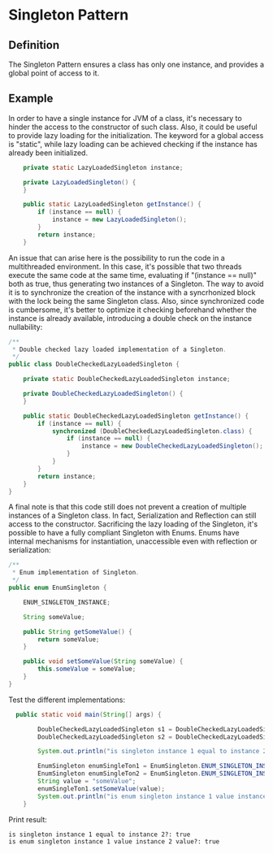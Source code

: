
# Singleton Pattern

## Definition

The Singleton Pattern ensures a class has only one instance, and provides a global point of access to it. 

## Example

In order to have a single instance for JVM of a class, it's necessary to hinder the access to the constructor of such class.
Also, it could be useful to provide lazy loading for the initialization. The keyword for a global access is "static", 
while lazy loading can be achieved checking if the instance has already been initialized.
 
```java
    private static LazyLoadedSingleton instance;

    private LazyLoadedSingleton() {
    }

    public static LazyLoadedSingleton getInstance() {
        if (instance == null) {
            instance = new LazyLoadedSingleton();
        }
        return instance;
    }
 ```

An issue that can arise here is the possibility to run the code in a multithreaded environment. In this case, it's 
possible that two threads execute the same code at the same time, evaluating if "(instance == null)" both as true, thus 
generating two instances of a Singleton. The way to avoid it is to synchronize the creation of the instance with a 
syncrhonized block with the lock being the same Singleton class. Also, since synchronized code is cumbersome, it's better
to optimize it checking beforehand whether the instance is already available, introducing a double check on the instance
 nullability:

```java
/**
 * Double checked lazy loaded implementation of a Singleton.
 */
public class DoubleCheckedLazyLoadedSingleton {

    private static DoubleCheckedLazyLoadedSingleton instance;

    private DoubleCheckedLazyLoadedSingleton() {
    }

    public static DoubleCheckedLazyLoadedSingleton getInstance() {
        if (instance == null) {
            synchronized (DoubleCheckedLazyLoadedSingleton.class) {
                if (instance == null) {
                    instance = new DoubleCheckedLazyLoadedSingleton();
                }
            }
        }
        return instance;
    }
}
 ```

A final note is that this code still does not prevent a creation of multiple instances of a Singleton class. In fact, 
Serialization and Reflection can still access to the constructor. Sacrificing the lazy loading of the Singleton, it's 
possible to have a fully compliant Singleton with Enums. Enums have internal mechanisms for instantiation, unaccessible 
even with reflection or serialization:
```java
/**
 * Enum implementation of Singleton.
 */
public enum EnumSingleton {

    ENUM_SINGLETON_INSTANCE;

    String someValue;

    public String getSomeValue() {
        return someValue;
    }

    public void setSomeValue(String someValue) {
        this.someValue = someValue;
    }
}
```

Test the different implementations:
```java
  public static void main(String[] args) {

        DoubleCheckedLazyLoadedSingleton s1 = DoubleCheckedLazyLoadedSingleton.getInstance();
        DoubleCheckedLazyLoadedSingleton s2 = DoubleCheckedLazyLoadedSingleton.getInstance();

        System.out.println("is singleton instance 1 equal to instance 2?: " + (s1 == s2));

        EnumSingleton enumSingleTon1 = EnumSingleton.ENUM_SINGLETON_INSTANCE;
        EnumSingleton enumSingleTon2 = EnumSingleton.ENUM_SINGLETON_INSTANCE;
        String value = "someValue";
        enumSingleTon1.setSomeValue(value);
        System.out.println("is enum singleton instance 1 value instance 2 value?: " + enumSingleTon2.getSomeValue().equals(enumSingleTon2.getSomeValue()));
    }
```

Print result:

```
is singleton instance 1 equal to instance 2?: true
is enum singleton instance 1 value instance 2 value?: true
```